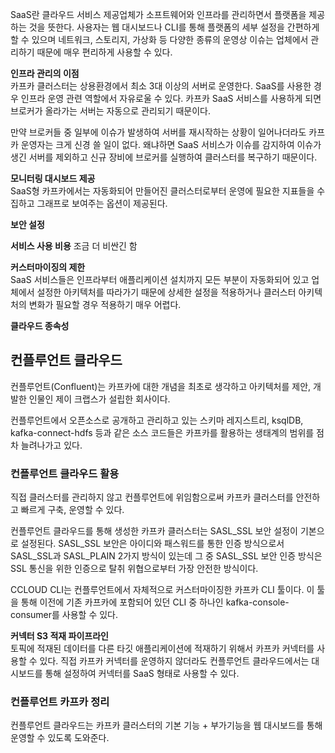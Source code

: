 SaaS란 클라우드 서비스 제공업체가 소프트웨어와 인프라를 관리하면서 플랫폼을 제공하는 것을 뜻한다.
사용자는 웹 대시보드나 CLI를 통해 플랫폼의 세부 설정을 간편하게 할 수 있으며 네트워크, 스토리지, 가상화 등 다양한 종류의 운영상 이슈는 업체에서 관리하기 때문에 매우 편리하게 사용할 수 있다.

**인프라 관리의 이점**  
카프카 클러스터는 상용환경에서 최소 3대 이상의 서버로 운영한다.
SaaS를 사용한 경우 인프라 운영 관련 역할에서 자유로울 수 있다.
카프카 SaaS 서비스를 사용하게 되면 브로커가 올라가는 서버는 자동으로 관리되기 때문이다.

만약 브로커들 중 일부에 이슈가 발생하여 서버를 재시작하는 상황이 일어나더라도 카프카 운영자는 크게 신경 쓸 일이 없다.
왜냐하면 SaaS 서비스가 이슈를 감지하여 이슈가 생긴 서버를 제외하고 신규 장비에 브로커를 실행하여 클러스터를 복구하기 때문이다.

**모니터링 대시보드 제공**  
SaaS형 카프카에서는 자동화되어 만들어진 클러스터로부터 운영에 필요한 지표들을 수집하고 그래프로 보여주는 옵션이 제공된다.

**보안 설정**  

**서비스 사용 비용** 
조금 더 비싼긴 함

**커스터마이징의 제한**  
SaaS 서비스들은 인프라부터 애플리케이션 설치까지 모든 부분이 자동화되어 있고 업체에서 설정한 아키텍처를 따라가기 때문에 상세한 설정을 적용하거나 클러스터 아키텍처의 변화가 필요할 경우 적용하기 매우 어렵다.

**클라우드 종속성**  

## 컨플루언트 클라우드
컨플루언트(Confluent)는 카프카에 대한 개념을 최초로 생각하고 아키텍처를 제안, 개발한 인물인 제이 크랩스가 설립한 회사이다.

컨플루언트에서 오픈소스로 공개하고 관리하고 있는 스키마 레지스트리, ksqlDB, kafka-connect-hdfs 등과 같은 소스 코드들은 카프카를 활용하는 생태계의 범위를 점차 늘려나가고 있다.

### 컨플루언트 클라우드 활용
직접 클러스터를 관리하지 않고 컨플루언트에 위임함으로써 카프카 클러스터를 안전하고 빠르게 구축, 운영할 수 있다.

컨플루언트 클라우드를 통해 생성한 카프카 클러스터는 SASL_SSL 보안 설정이 기본으로 설정된다.
SASL_SSL 보안은 아이디와 패스워드를 통한 인증 방식으로서 SASL_SSL과 SASL_PLAIN 2가지 방식이 있는데
그 중 SASL_SSL 보안 인증 방식은 SSL 통신을 위한 인증으로 탈취 위협으로부터 가장 안전한 방식이다.

CCLOUD CLI는 컨플루언트에서 자체적으로 커스터마이징한 카프카 CLI 툴이다.
이 툴을 통해 이전에 기존 카프카에 포함되어 있던 CLI 중 하나인 kafka-console-consumer를 사용할 수 있다.

**커넥터 S3 적재 파이프라인**  
토픽에 적재된 데이터를 다른 타깃 애플리케이션에 적재하기 위해서 카프카 커넥터를 사용할 수 있다.
직접 카프카 커넥터를 운영하지 않더라도 컨플루언트 클라우드에서는 대시보드를 통해 설정하여 커넥터를 SaaS 형태로 사용할 수 있다.

### 컨플루언트 카프카 정리  
컨플루언트 클라우드는 카프카 클러스터의 기본 기능 + 부가기능을 웹 대시보드를 통해 운영할 수 있도록 도와준다.

